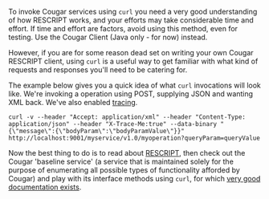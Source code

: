 ---
---
To invoke Cougar services using ```curl``` you need a very good understanding of how RESCRIPT works, and your efforts
may take considerable time and effort.  If time and effort are factors, avoid using this method, even for testing.
Use the Cougar Client (Java only - for now) instead.

However, if you are for some reason dead set on writing your own Cougar RESCRIPT client, using ```curl``` is a useful
way to get familiar with what kind of requests and responses
you'll need to be catering for.

The example below gives you a quick idea of what ```curl``` invocations will look like.  We're invoking a operation using
POST, supplying JSON and wanting XML back.  We've also enabled
[tracing](Tracing_Requests_in_Cougar.html).

```
curl -v --header "Accept: application/xml" --header "Content-Type: application/json" --header "X-Trace-Me:true" --data-binary "{\"message\":{\"bodyParam\":\"bodyParamValue\"}}" http://localhost:9001/myservice/v1.0/myoperation?queryParam=queryValue
```

Now the best thing to do is to read about [RESCRIPT](Communicating_with_Services_using_the_RESCRIPT_Protocol_in_Cougar.html),
then check out the Cougar 'baseline service' (a service that is maintained solely for the purpose of enumerating all possible
types of functionality afforded by Cougar) and play with its interface methods using ```curl```, for which
[very good documentation exists](Cougar_Baseline_Service_RESCRIPT_curls.html).